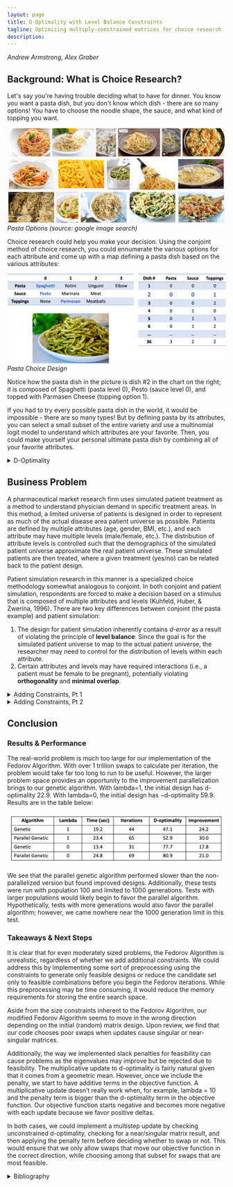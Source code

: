 ```yaml
---
layout: page
title: D-Optimality with Level Balance Constraints
tagline: Optimizing multiply-constrained matrices for choice research
description:
---
```

*Andrew Armstrong, Alex Graber*

## Background: What is Choice Research?

Let's say you're having trouble deciding what to have for dinner.  You know you want a pasta dish, but you don't know which dish - there are so many options!  You have to choose the noodle shape, the sauce, and what kind of topping you want.  


![Pasta](/assets/Picture1.png)  
*Pasta Options (source: google image search)*  


Choice research could help you make your decision.  Using the conjoint method of choice research, you could ennumerate the various options for each attribute and come up with a map defining a pasta dish based on the various attributes:


![Pasta Design](/assets/Picture2.png)  
*Pasta Choice Design*  


Notice how the pasta dish in the picture is dish #2 in the chart on the right; it is composed of Spaghetti (pasta level 0), Pesto (sauce level 0), and topped with Parmasen Cheese (topping option 1).  


If you had to try every possible pasta dish in the world, it would be impossible - there are so many types!  But by defining pasta by its attributes, you can select a small subset of the entire variety and use a multinomial logit model to understand which attributes are your favorite.  Then, you could make yourself your personal ultimate pasta dish by combining all of your favorite attributes.  




<details><summary>D-Optimality</summary>
  <div markdown = "1">

## D-Optimality
The pasta story is a simplistic example of choice research, but it should give you the intuition for why choice research is important, and how you can use a smaller portion of all possible options to associate value or importance with attribute levels.  This raises a key question: *How can you identify the best subset to use that maximizes the information gained from the research?*

It is clear that when the number of attributes and levels grow beyond a small set, presenting the full design (full factorial) becomes a challenge due to both the number of combinations required and the amount of burden placed on the respondent.  Fractional factorial designs, then, seek to allow the research to eke as much data out of the analysis as possible but use a much more limited subset of stimuli – but how do we know what the best (i.e., most efficient) fractional factorial design is?


Much research has been done on the topic of identifying efficient experimental designs (Hauser & Rao, 2002).  The current standard used to identify ‘efficient design’ is D-error – the geometric mean of the eigenvalues of the covariance matrix (D-efficiency is the inverse of D-error) (Kuhfeld, Huber, & Zwerina, 1996). Thus, the goal of an efficient design is to minimize D-error (therefore maximizing D-efficiency).  


D-efficient designs satisfy four principles (Kuhfeld, Huber, & Zwerina, 1996):
* **Orthogonality** is satisfied when the levels of each attribute vary independently of one another.  
* **Level balance** is satisfied when the levels of each attribute appear with equal frequency. 
* **Minimal overlap** is satisfied when the alternatives within each choice set have nonoverlapping attribute levels.  
* **Utility balance** is satisfied when the utilities of alternatives within choice sets are the same.


The standard method to identify an efficient design is to use one of any variant of the **Fedorov Algorithm** which, given a starting design, recursively makes exchange(s) that reduce D-error until some convergence criteria is met.  This method is susceptible to local minima; it may be necessary to run multiple iterations of the Fedorov Algorithm with different random starting designs to find the most efficient design (Kuhfeld, Huber, & Zwerina, 1996).

  </div>
</details>




## Business Problem

A pharmaceutical market research firm uses simulated patient treatment as a method to understand physician demand in specific treatment areas.  In this method, a limited universe of patients is designed in order to represent as much of the actual disease area patient universe as possible.  Patients are defined by multiple attributes (age, gender, BMI, etc.), and each attribute may have multiple levels (male/female, etc.).  The distribution of attribute levels is controlled such that the demographics of the simulated patient universe approximate the real patient universe.  These simulated patients are then treated, where a given treatment (yes/no) can be related back to the patient design.


Patient simulation research in this manner is a specialized choice methodology somewhat analogous to conjoint.  In both conjoint and patient simulation, respondents are forced to make a decision based on a stimulus that is composed of multiple attributes and levels (Kuhfeld, Huber, & Zwerina, 1996).  There are two key differences between conjoint (the pasta example) and patient simulation:
1. The design for patient simulation inherently contains *d-error* as a result of violating the principle of **level balance**:  Since the goal is for the simulated patient universe to map to the actual patient universe, the researcher may need to control for the distribution of levels within each attribute.  
2. Certain attributes and levels may have required interactions (i.e., a patient must be female to be pregnant), potentially violating **orthogonality** and **minimal overlap**.  




<details><summary>Adding Constraints, Pt 1</summary>
  <div markdown = "1">
    
## Adding Constraints, Pt 1
### Toy Problem 

As a toy problem, let us consider a patient universe in which patients are defined by:
![Picture 3](/assets/Picture3.png)


Expanding out all possibilities into the entire candidate set, this would be 3\*3\*2\*3 = 54 unique patient profiles.  Given respondent time is expensive, and high respondent burden decreases quality of results, we seek to reduce time-in-survey by creating a fractional-factorial design of 8 unique patient profiles.  As we want to extract as much data from the exercise as possible, the 8-profile fractional-factorial design must be as efficient as possible.


Practically speaking, the number of attributes is limited to no more than 25, each with at most 5 levels due to the complexity of the simulation, limited respondent pool, and limited number of experiments possible per respondent.  Thus, at most, the candidate set contains $$ 5 ^ { 25 } $$ (approx. $$ 3 \times 10 ^ { 17 } $$) possibilities – and will generally be significantly smaller as not all 25 attributes are used and most contain fewer than 5 levels.  However, the worst-case scenario requires approximately $$ 2 \times 10 ^ { 10 } $$ gigabytes to merely store the candidate set.  The combinatorics problem explains why stochastic search algorithms such as simulated annealing or genetic algorithms are frequently used instead of an exhaustive search against a complete candidate set.  




### Model Definition

Our goal is to maximize the weighted d-optimality of the design matrix, penalized for missing distributions and impossible variable interactions, and subject to the distributions of each attribute’s levels and interactions, where each attribute’s level is represented by a binary variable.

Objective Function (Wanida Limmun, 2012): 

$$ 
\text { maximize } f ( X ) = 100 \frac { \operatorname { Det } \left( X ^ { T } X \right) ^ { 1 / p } } { N } - \lambda \sum \left| \delta _ { \text { distribution } } \right| - \lambda ^ { 2 } \sum \left| \delta _ { \text {interaction} } \right|
$$ 

where $$ N $$ is the number of observations, $$ \delta $$ are vectors of relaxation variables, and $$ X $$ is the design matrix:

$$  
\left[ \begin{array} { c c c } { A _ { 1 } } & { G _ { 1 } } & { B _ { 1 } } \\ { \vdots } & { \vdots } & { \vdots } \\ { A _ { N } } & { G _ { N } } & { B _ { N } } \end{array} \right]
$$  

With decision variables $$ A, B, G $$ representing attributes:  

$$\qquad$$ Age:  $$ A _ { i } , \quad A \in \{ 0,1,2 \} , i = 1 , \ldots , n $$ *(i.e., the age group classification for each patient i)*
    
$$\qquad$$ Gender: $$ G _ { i } , \quad G \in \{ 0,1 \} , i = 1 , \ldots , n $$ *(i.e., the gender classification for each patient i)*
    
$$\qquad$$ BMI: $$ B _ { i } , \quad B \in \{ 0,1,2 \} , i = 1 , \ldots , n $$ *(i.e., the BMI classification for each patient i)*


For easier constraint formulation, we can use the Dantzig-Wolfe reformulation to rewrite our integer variables where the capital letter represents the binary variable series replacing an integer variable, and the lowercase letter represents the integer set of levels permissible for the given attribute:

$$  
\begin{array} { l l } { A _ { i } = \sum _ { 0 } ^ { z } z Z _ { z } , } & { \text { and } \sum _ { 0 _ { y } } ^ { z } Z _ { z } = 1 , \quad Z _ { z } \in \{ 0,1 \} , z \in \{ 0,1,2 \} } \\ { G _ { i } = \sum _ { 0 } ^ { y } y Y _ { y } , } & { \text { and } \sum _ { w ^ { 0 } } ^ { z } Y _ { y } = 1 , \quad Y _ { y } \in \{ 0,1 \} , y \in \{ 0,1 \} } \\ { B _ { i } = \sum _ { 0 } ^ { w } w W _ { w } , } & { \text { and } \sum _ { 0 } ^ { w ^ { 0 } } W _ { w } = 1 , \quad W _ { w } \in \{ 0,1 \} , w \in \{ 0,1,2 \} } \end{array}
$$  

Subject to:

$$\qquad$$ Age group proportions:

$$
\begin{array} { l } { \frac { \sum Z _ { 0 } } { N } = .25 + \delta _ { Z 0 } } \\ { \frac { \sum Z _ { 1 } } { N } = .5 + \delta _ { Z 1 } } \\ { \frac { \sum Z _ { 2 } } { N } = .25 + \delta _ { Z 1 } } \end{array}
$$

$$\qquad$$ Gender proportions:

$$
\begin{array} { l } { \frac { \sum Y _ { 0 } } { N } = .5 + \delta _ { Y 0 } } \\ { \frac { \sum Y _ { 1 } } { N } = .5 + \delta _ { Y 0 } } \end{array}
$$

$$\qquad$$ BMI proportions:

$$
\begin{array} { l } { \frac { \sum W _ { 0 } } { N } = .25 + \delta _ { W 0 } } \\ { \frac { \sum W _ { 1 } } { N } = .25 + \delta _ { W 1 } } \\ { \frac { \sum W _ { 2 } } { N } = .5 + \delta _ { W 2 } } \end{array}
$$

$$\qquad$$ Binary constraints: $$ W , Y , Z \in \{ 0,1 \} $$

$$\qquad$$ Interaction slacks: While not specified in the toy problem, it is entirely possible that we may have interactions specified in the design (i.e., men cannot be pregnant).  In these cases, the slacks are the count of the impossible interactions.  We will penalize these interaction slacks twice because they are more costly to the design than a missed distribution. 




### Constrained D-Optimality

For our discrete-choice design, the information matrix of an *n*-point design is 

$$
\mathrm { M } = X _ { n } ^ { T } X _ { n } 
$$

where $$ X $$ is an $$ n \times p $$ design matrix. Use 

$$ 
d \left( x _ { i } \right) = x _ { i } ^ { T } \left( \mathrm { X } _ { n } ^ { T } \mathrm { X } _ { n } \right) ^ { - 1 } x _ { i } 
$$ 

as variance estimator, where $$ \mathcal { X } _ { i } $$ represents a row. See (Labadi, 2015; Triefenback, 2008) for more details regarding optimality theory.  

To perform a sequential switch, a ‘delta function’ is defined that allows a less expensive update to the objective function value through the determinant of the information matrix as well as a variance estimator for the swap (Triefenback, 2008):

$$
\begin{array} { l } { \Delta \left( x _ { i } , x _ { j } \right) = d \left( x _ { j } \right) - \left[ d \left( x _ { i } \right) d \left( x _ { j } \right) - d \left( x _ { i } , x _ { j } \right) ^ { 2 } \right] - d \left( x _ { i } \right) } \\ { \operatorname { det } \left( X _ { n e w } ^ { T } X _ { n e w } \right) = \operatorname { det } \left( X _ { o l d } ^ { T } X _ { o l d } \right) * \left( 1 + \Delta \left( x _ { i } , x _ { j } \right) \right) } \end{array} \\ d \left( x _ { i } , x _ { j } \right) = x _ { i } ^ { T } \left( \mathrm { X } _ { n } ^ { T } \mathrm { X } _ { n } \right) ^ { - 1 } x _ { j } = x _ { j } ^ { T } \left( \mathrm { X } _ { n } ^ { T } \mathrm { X } _ { n } \right) ^ { - 1 } x _ { i }
$$  

In order to update our objective function at each iteration, we use the value $$ 1 + \Delta $$ as the ratio between the new and old objective function value. This allows us to pick out row swaps at each iteration that maximize the increase in the objective function. However, we must alter this ratio if we want to penalize the slacks on our proportions in our objective function, while picking out rows that both maximize the increase in the objective function minimize this penalty:

$$
\begin{array} { c } { \operatorname { det } \left( X _ { n e w } ^ { T } X _ { n e w } \right) - \lambda \sum \delta _ { n e w } = \operatorname { det } \left( X _ { o l d } ^ { T } X _ { o l d } \right) * \left( 1 + \Delta \left( x _ { i } , x _ { j } \right) \right) - \lambda \sum \delta _ { n e w } } \\ { p _ { n e w } = \lambda \sum \delta _ { n e w } , p _ { o l d } = \lambda \sum \delta _ { o l d } } \end{array} \\ \operatorname { det } \left( X _ { n e w } ^ { T } X _ { n e w } \right) - p _ { n e w } = \operatorname { det } \left( X _ { o l d } ^ { T } X _ { o l d } \right) * \left( 1 + \Delta \left( x _ { i } , x _ { j } \right) \right) - p _ { n e w } \\ \operatorname { det } \left( X _ { o l d } ^ { T } X _ { o l d } \right) - \lambda \sum \delta _ { o l d } = \operatorname { det } \left( X _ { o l d } ^ { T } X _ { o l d } \right) - p _ { o l d } \\ 
\frac { \operatorname { det } \left( X _ { n e w } ^ { T } X _ { n e w } \right) - p _ { n e w } } { \operatorname { det } \left( X _ { \text {old} } ^ { T } X _ { \text {old} } \right) - p _ { \text {old} } } = \frac { \operatorname { det } \left( X _ { \text {old} } ^ { T } X _ { o l d } \right) * \left( 1 + \Delta \left( x _ { i } , x _ { j } \right) \right) - p _ { \text {new} } } { \operatorname { det } \left( X _ { \text {old} } ^ { T } X _ { \text {old} } \right) - p _ { \text {old} } }
$$

Therefore, we can define a new update criterion:

$$
\begin{array} { c } { \Delta _ { p } \left( x _ { i } , x _ { j } \right) = \frac { \operatorname { det } \left( X _ { o l d } ^ { T } X _ { o l d } \right) * \left( 1 + \Delta \left( x _ { i } , x _ { j } \right) \right) - p _ { n e w } } { \operatorname { det } \left( X _ { o l d } ^ { T } X _ { o l d } \right) - p _ { o l d } } - 1 } \\ { \operatorname { det } \left( X _ { n e w } ^ { T } X _ { n e w } \right) - p _ { n e w } = \left( \operatorname { det } \left( X _ { o l d } ^ { T } X _ { o l d } \right) - p _ { o l d } \right) * \left( 1 + \Delta _ { p } \left( x _ { i } , x _ { j } \right) \right) } \end{array}
$$

This criterion allows us to figure out the row swap that maximizes our objective function, given that the slacks are penalized. It also allows us to terminate the algorithm as the improvement $$ \Delta _ { p } $$ converges to zero, i.e. the marginal improvement of another swap becomes trivial.




### Modified Fedorov Algorithm

We have implemented a modified Fedorov Algorithm (Labadi, 2015; Triefenback, 2008) that considers the slack of distribution constraints (step 4) when performing the iterative state search:
1. Calculate the candidate set, the set of all theoretically possible combinations.  Because of the possibility of explosive growth with combinatorics, this will not always be feasible.
2. Generate an initial n-point design (an arbitrary design with a nonsingular information matrix) that generally obeys distribution constraints
3. Compute $$ M,  M  ^ { \top } $$, and the determinant of $$ M $$
4. Perform an exhaustive search across the design matrix $$ X $$ and the entire candidate set, using the delta function and $$ \Delta _ { p } \left( \mathbf { x } _ { i } \mathbf { x } _ { j } \right) $$ to identify the pair of points that maximally improve D-optimality, penalizing the slack from the distribution constraints. Perform the swap.
5. If efficiency metric is sufficiently close to optimal (or improvement from variance estimator is sufficiently small), stop.  If the iteration limit is reached, stop. Set $$ i = i + 1 $$ and return to step 3

<details><summary>Fedorov Code</summary>
  <div markdown = "1">
	  
```
### NOTE: custom Fedorov Design Class is used.  See https://github.com/ahgraber/Fedorov for full code package
#-- Objective functions -----------------------------------------------------------
doptimality <- function(dm, design, lambda=0) {
  # calculates doptimality of design (and optionally penalizes distribution constraints)
  # params:
  # dm: DesignMatrix object containing attribute & constraint information
  # design: design matrix where columns are attributes and rows are patients
  # lambda: weight to penalize constraints.  lambda=0 means no distribution constraints
  # returns: d-efficiency metric
  
  # calculate slacks for the design
  dm$X <- design
  dm$update_slacks()

  objective <- (100 * det( t(design)%*%design )^(1/ncol(design)))/ nrow(design)
  # objective <- det( t(design)%*%design ) / nrow(design)
  penalty <- lambda*( sum(abs(unlist(dm$dslacks))) + lambda*(sum(abs(unlist(dm$islacks)))) )
  # this double-penalizes islacks b/c we really don't want impossible interactions
  return(objective - penalty)
}

#-- Helper functions -----------------------------------------------------------
# d <- function(D, row) {
#   # function to calculate variance estimator
#   # params:
#   # D: current design matrix
#   # row: row to evaluate wrt. design
#   estimator <- row %*% solve( t(D)%*%D ) %*% t(row)
#   return(estimator)
# }

var_est <- function(D,i_row,j_row) {
  # variance estimator for swapping rows
  # params:
  # D: current design matrix
  # i_row: leaving row
  # j_row: entering row
  
  # attempting protection from singular matrix inversions
  X <- tryCatch( 
    { solve( t(D)%*%D ) },
    finally={ MASS::ginv( t(D)%*%D )  }
  )    
  est <- j_row %*% X %*% i_row
  return(est)
  # return(j %*% solve( t(as.matrix(D))%*%as.matrix(D) ) %*% t(as.matrix(i)))
}

penalty <- function(dm, X, lambda) {
  # penatly calculator
  # params:
  # dm: DesignMatrix object with attributes and constraints
  # X: design matrix
  # lambda: penalty for slacks
  # returns: penalty
  
  # calculate slacks for the current design
  dm$update_slacks()
  
  penalty <- lambda*( sum(abs(unlist(dm$dslacks))) + lambda*(sum(abs(unlist(dm$islacks)))) )
  return(penalty)
}

delta_var <- function(D, i, j, lambda) {
  # variance estimator for swapping rows
  # params:
  # D: current design matrix
  # i: leaving row
  # j: entering row
  # lambda: penalty for slacks
  # returns: variance estimator
  
  est <- var_est(D,j,j) - ( var_est(D,j,j)*var_est(D,i,i)-var_est(D,i,j)^2 ) - var_est(D,i,i)
  return(est)
}

update_obj <- function(D, i, j_row, lambda, det, dvar) {
  # calculates the % increase in the objective function for the row swap
  # params:
  # D: current design matrix
  # i: leaving row *index*
  # j: entering row
  # lambda: penalty for slacks
  # det: determinant
  # dvar: delta variance estimator
  # returns: updated doptimality metric
  
  # calculate penalties
  old_p <- penalty(dm, D, lambda)
  i_row <- D[i,]
  dm$del_row(i)
  dm$add_row(j_row)
  dm$update_slacks()
  new_p <- penalty(dm, dm$X, lambda)
  
  # revert dm$X
  dm$X <- D 
  return( (det*(1+dvar)-new_p) / (det-old_p) - 1 )
}

#-- Fedorov --------------------------
fedorov <- function(dm, candidate_set, n, lambda=0) {
  # fedorov algorithm find d-optimal design
  # params:
    # dm: Design Matrix object
    # candidate_set: matrix of all possible combinations of attributes
    # n: number of rows
    # lambda: weight for slack penalties
  # returns: optimal design
  
  # set inital values of algorithm
  iter <- 1
  obj_delta_best <- .0001
  det <- as.numeric(determinant(t(dm$X)%*%dm$X)$modulus)
  
  # iterate until the improvement in D-optimality is minimal or 100 iterations is reached
  while ((obj_delta_best > 10e-6) && (iter < 100)) {

    i_best <- NULL
    j_best <- NULL
    obj_delta_best <- 0
    
    for (i in 1:n) {                      # iterate through rows in design matrix
      for (j in 1:nrow(candidate_set)) {  # iterate through rows in candidate set
        
        dvar <- NULL
        obj_delta <- NULL    

        # calculate the potential improvement in D-optimality by replacing the
        # current row in the design with the current row in the candidate set
        dvar <- delta_var(dm$X, dm$X[i,], candidate_set[j,])
        # delta <- delta_var(dm$X, t(dm$X[i,]), as.matrix(candidate_set[j,]))
        obj_delta <- update_obj(dm$X, i, candidate_set[j,], lambda, det, dvar)

        # if that is greater than the best candidate so far, make it the new best pair
        if (obj_delta > obj_delta_best) {
          obj_delta_best <- obj_delta
          dvar_best <- dvar
          i_best <- i
          j_best <- j
          print(paste(paste("iteration", iter, sep=" "), obj_delta_best, dvar_best, sep=" | "))
        } else {
          next
        }
      } # end for j
    } # end for i

    ### updates
    if (is.null(i_best)) {
      # no better swaps found
      break
    } else {
      # perform swap
      dm$del_row(i_best)
      dm$add_row(candidate_set[j_best,])
      dm$update_slacks()
      
      # update the determinate following the swap
      det <- det*(1+dvar_best)
      
      iter <- iter+1
    }
    
  } # end while
  
  if (iter == 100) {
    print("Algorithm stopped due to reaching iteration limit")
  } else {
    print(paste("Convergence achieved in ",iter," iterations"))
  }
  return(dm$X)
} # end fedorov
```
  </div>
</details>

### Parallelized

We attempted to then parallelize the modified Fedorov Algorithm as it has ‘embarrassingly parallel’ tasks in the exhaustive search.  In step 4 above, it should be possible to calculate $$ \Delta _ { p } \left( \mathbf { x } _ { i } \mathbf { x } _ { j } \right) $$ in parallel.  Our R implementation fails, seemingly due to a bug in the doParallel or foreach libraries that prevent passing a reference class object to the parallel environment.  While the parallel infrastructure may require too much overhead to outperform the non-parallel version for the toy problem (especially given that we must store $$ \Delta _ { p } \left( \mathbf { x } _ { i } \mathbf { x } _ { j } \right) $$ for each pair and sort the final list), we believe that as the problem size grows, the effects of parallelizing would show significant runtime improvements.




#### MFA Results

Running the modified Fedorov Algorithm for our toy problem on a top-of-the-line computer requires approximately 25 seconds per 100 iterations.  With lambda > 0, It becomes evident that oscillation is present, and the toy problem stops due to reaching the iteration limit, not due to convergence.  Additionally, the d-optimality of the resulting design (35.3) actually makes the design worse compared to the initial, randomly-generated design (53.1). 


![Picture5](/assets/Picture5.png)


With lambda = 0 (no penalty; normal Fedorov Algorithm), the algorithm converges in 10 iterations over 2 seconds and demonstrates a significant improvement in d-optimality (131.0) over the original random design (53.9).


![Picture6](/assets/Picture6.png)


Both storage and runtime requirements limit the utility of this algorithm.  For large problems, it is infeasible to store the entirety of the candidate set; even if storage were possible, exhaustively iterating across $$ 3 \times 10 ^ { 17 } $$ possibilities (as defined in our worst-case scenario) would require more time than any user is likely to be willing to spend.

	
### Genetic Algorithm

Given the infeasibilities associated with running a discrete, exhaustive search on large candidate sets, we have also implemented a genetic algorithm to perform a stochastic search (Wanida Limmun, 2012):

1. Generate the initial herd of size *population* – a list of randomly generated designs
2. Calculate the d-optimality of each.  Preserve some number of elites.
3. Breed random pairs of the non-elite stock (i.e., generate 2 new designs with random 50% from each parent).
4. Randomly mutate cells within the children.
5. Recombine the herd and assess the fitness (d-optimality) of each.  Cull the poor performers, keeping only *population*.
6. Identify the most fit of the new generation; compare fitness to best from prior generation.  If fitness increase is sufficiently large, increment the number of generations and go back to step 2.  Otherwise stop.  If the maximum number of generations is reached, stop.

Steps 2, 3, 4, and 5 are all ‘embarrassingly parallel’, so it is possible to implement a parallelized genetic algorithm to allow faster traversal of the search space or larger populations and more generations.

<details><summary>Fedorov Code</summary>
  <div markdown = "1">
	  
```
### NOTE: custom Fedorov Design Class is used.  See https://github.com/ahgraber/Fedorov for full code package
#-- Objective functions -----------------------------------------------------------
doptimality <- function(dm, design, lambda=0) {
  # calculates doptimality of design (and optionally penalizes distribution constraints)
  # params:
  # dm: DesignMatrix object containing attribute & constraint information
  # design: design matrix where columns are attributes and rows are patients
  # lambda: weight to penalize constraints.  lambda=0 means no distribution constraints
  # returns: d-efficiency metric
  
  # calculate slacks for the design
  dm$X <- design
  dm$update_slacks()
  
  objective <- (100 * det( t(design)%*%design )^(1/ncol(design)))/ nrow(design)
  # objective <- det( t(design)%*%design ) / nrow(design)
  penalty <- lambda*( sum(abs(unlist(dm$dslacks))) + lambda*(sum(abs(unlist(dm$islacks)))) )
  # this double-penalizes islacks b/c we really don't want impossible interactions
  return(objective - penalty)
}

#-- supporting functions ---------------------------------------
breed <- function(X, Y){
  # breeding function for genetic algorithm; approx 50/50 mix of parents
  # params:
    # X: design matrix (parent 1)
    # Y: design matrix (parent 2)
  # returns:
    # list(A,B) where A,B are child matrices of X,Y
  
  if (nrow(X) != nrow(Y)) {stop('Parents do not have equivalent rows')}
  if (ncol(X) != ncol(Y)) {stop('Parents do not have equivalent columns')}
  
  probsA <- runif(nrow(X),0,1)
  ax <- X[probsA > .5,]  # chromosomes from parent X
  ay <- Y[probsA <= .5,] # chromosomes from parent Y
  A <- rbind(ax,ay)

  probsB <- runif(nrow(X),0,1)
  bx <- X[probsB > .5,]  # chromosomes from parent X
  by <- Y[probsB <= .5,] # chromosomes from parent Y
  B <- rbind(bx,by)
  
  return(list(A,B))
} # end breed
mutate <- function(dm, X, alpha) {
  # mutation function for genetic algorithm
  # params:
    # dm: Design Matrix object
    # X: design matrix (chromosome to be mutated)
    # alpha: num 0-1 indicating likelihood for mutation (lower increases mutation)
  # returns: mutated matrix X
  
  for (i in 1:nrow(X)){
    # test whether to mutate row
    if (runif(1,0,1) >= alpha) { 
      for (j in 1:ncol(X)) {
        # test whether to mutate cell
        if (runif(1,0,1) >= alpha) {
          # pick new value from permissible levels of attribute column
          X[i,j] <- sample(c(1:dm$levels[j]-1),1)
        } # end if j
      } # end for j
    } # end if i
  } # end for i
  
  return(X)
} # end mutate
cull <- function(elite, stock, children, pop, dir) {
  # function to reduce population back down to pop
  # params:
    # elite: list of elite design matrices to be preserved
    # stock: list of non-elite parents design matrices
    # children: list of new design matrices
    # pop: int, population size to achieve
  # returns: list (length pop) of best design matrices
  
  # combine stock and child lists
  fill <- append(stock,children) 
  fill <- sorter(fill, dir)
  
  # find number of herd to fill after elites are kept
  nfill <- pop-length(elite) 
  
  # generate new herd with elites and best of rest
  herd <- append(elite, head(fill, nfill))

  return(sorter(herd, dir))
} # end cull
sorter <- function(herd, dir) {
  # function to sort the herd based on objective function
  # params:
  # herd: list of (dval, matrix) tuples to be sorted
  # dir: direction to sort
  # returns: sorted herd
  
  if (dir=="min") {
    # value <- sapply(herd, function(x) x[[1]])
    # herd[order(value, decreasing=T)]
    return(herd[order(sapply(herd, function(x) x[[1]]), decreasing=F)])
  } else if (dir=="max") {
    # value <- sapply(herd, function(x) x[[1]])
    # herd[order(value, decreasing=T)]
    return(herd[order(sapply(herd, function(x) x[[1]]), decreasing=T)])
  } else {
    stop("Direction for objective function not defined")
  }
} # end sorter

# genetic algorithm
gen_alg <- function(dm, pop, gens, test, lambda=0) {
  # genetic algorithm to find d-optimal design
  # params:
    # dm: Design Matrix object
    # pop: population size
    # gens: int, maximum number of generations
    # test: objective function to use
  # returns: optimal design
  
  if (pop < 16){ stop('Suggested population minimum of 16') }
  if (gens < 100){ stop('Suggested generation minimum of 100') }
  
  if (test=="doptimality"){
    objfun <- doptimality
    dir <- "max"
  } else if (test=="sumfisherz") {
    objfun <- sumfisherz
    dir <- "min"
  } else {
    stop("Test value not in c('doptimality','sumfisherz')")
  }

  alpha <- 0.4 # probability threshold; lower increases variation/mutation

  ### create herd (list of (dval, matrix) tuples)
  herd <- list()
  for (p in 1:pop) {
    dm$generate()
    herd[[p]] <- list(objfun(dm, dm$X, lambda), dm$X)
  }
  herd <- sorter(herd, dir)
  top <- herd[[1]]
  
  ### pick elite designs to leave unchanged/unculled
  if (pop < 32) { 
    nelite <- 2 
  } else { 
    nelite <- 4
  }
  
  g <- 1  # initialize iterator
  converge <- 0 # initialize convergence criteria counter
  while ((g < gens) && (converge < log2(gens))) {
    # stop if reach maximum generations OR 
    # if difference between top designs remains small for some number of generations
          
    if ((pop %% 2) != 0) { nelite <- nelite-1} # adjust for odd population
    elite <- head(herd, nelite)
    stock <- tail(herd, -nelite)
    
    ### breed randomized pairs
    x <- sample(c(1:length(stock)))
    y <- sample(c(1:length(stock)))
    children <- list()
    for (i in 1:length(stock)) { 
      if (x[i] != y[i]) { # no self-replication
        if (runif(1,0,1) >= alpha){
          # if test passed, breed & save children
          kids <- breed(stock[[ x[i] ]][[2]],stock[[ y[i] ]][[2]]) 
          children[[length(children)+1]] <- kids[[1]]
          children[[length(children)+1]] <- kids[[2]]
        }
      }
    } # end for i (breed)
    
    ### mutation
    for (j in 1:length(children)) { 
      if (runif(1,0,1) >= alpha) {
        # if test passed, mutate child
        children[[j]] <- mutate(dm, children[[j]], alpha)
      }
    } # end for j (mutate)

    ### assess fitness
    for (k in 1:length(children)) {
      children[[k]] <- list(objfun(dm, children[[k]], lambda), children[[k]])
    }
    
    ### cull
    herd <- cull(elite, herd, children, pop, dir)

    ### updates
    g <- g+1
    if (dir == "max") {
      if ((herd[[1]][[1]]-top[[1]]) < 10e-6 ) {
        # maximizing, so change should be positive
        # if the change in objval (new - old) 0 and small pos number, system is converging
          # smallest possible change is 0 (i.e., same best design) b/c preserving elites
        # if converging, count as a converge step to potentially break out of while loop
        converge <- converge+1
      } else {
        # if not a converge step, reset converge coutner to 0
        converge <- 0
      }
    } else if (dir == "min") {
      if ((herd[[1]][[1]]-top[[1]]) > -10e-6 ) {
        # minimizing, so change should be negative
        # if the change in objval (new - old) small neg number and 0, system is converging
          # largest possible change is 0 (i.e., same best design) b/c preserving elites
        # if converging, count as a converge step to potentially break out of while loop
        converge <- converge+1
      } else {
        # if not a converge step, reset converge coutner to 0
        converge <- 0
      }
    }

    top <- herd[[1]]
  } # end while
  
  print(paste("Convergence achieved in ",g," iterations"))
  return(herd[[1]])
} # end gen_alg

```

  </div>
</details>

#### GA Results

These algorithms outperform our implementations of the modified Fedorov Algorithms.  With lambda=1, our genetic algorithm converges in 22 iterations taking 1.1 seconds to a solution with d-optimality 131 (significantly better than the Fedorov Algorithm, and close to the Fedorov Algorithm’s optimal solution with lambda=0).


![Picture7](/assets/Picture7.png)


With lambda=0 (no penalty), the genetic algorithm converged in an equivalent 22 iterations over 1.1 seconds to a solution with d-optimality 131, matching the Fedorov Algorithm’s performance in a fraction of the time.


![Picture8](/assets/Picture8.png)


The parallelized genetic algorithm finds the same solutions but takes approximately 6 times longer due to the overhead of parallelization.  With a larger problem, this overhead becomes negligible and parallelization becomes an asset.  


![Picture9](/assets/Picture9.png)

  </div>
</details>

<details><summary>Adding Constraints, Pt 2</summary>
  <div markdown = "1">
    
## Adding Constraints, Pt 2
### Full Problem

As mentioned previously, the number of attributes in the full problem is generally limited to no more than 25, each with at most 5 levels due to the complexity of the simulation, limited respondent pool, and limited number of experiments possible per respondent.  For a Type 2 Diabetes study, we might define patients with 16 attributes, each containing between 2-4 levels: 


![Picture4](/assets/Picture4.png)


Among the attributes are a Type 2 Diabetes diagnosis (yes or no) and a given patient’s A1C levels (normal, moderate, high, or very high).  As T2D diagnosis and A1C are linked, we have the following interaction constraints: (1) Patients with normal A1C cannot have T2D, and (2) Patients with very high A1C must have T2D.


The candidate set for this problem has 30,233,088 different combinations.  As before, we seek to reduce time-in-survey by creating a fractional-factorial design, this time consisting of 50 unique patient profiles.  The 50-profile fractional-factorial design must be as efficient as possible.




### Model Definition

$$
\text { maximize } f ( X ) = 100 \frac { \operatorname { Det } \left( X ^ { T } X \right) ^ { 1 / p } } { N } - \lambda \sum \left| \delta _ { \text { distribution } } \right| - \lambda ^ { 2 } \sum \left| \delta _ { \text {interaction} } \right|
$$

where $$ N $$ is the number of observations, $$ \delta $$ are vectors of relaxation variables, and $$ X $$ is the design matrix consisting of $$ A ^ { j } $$ attributes:

$$
\left[ \begin{array} { c c c } { A _ { 1 } ^ { 1 } } & { \dots } & { A _ { 1 } ^ { 16 } } \\ { \vdots } & { \ddots } & { \vdots } \\ { A _ { N } ^ { 1 } } & { \dots } & { A _ { N } ^ { 16 } } \end{array} \right]
$$

With decision variables $$ A ^ { 1 \ldots 16 } $$ representing attributes:

$$\qquad$$ Age:  $$ A _ { i } ^ { 1 }, \quad A \in \{ 0,1,2 \} , i = 1 , \ldots , n $$  
$$\qquad$$ Gender:  $$ A _ { i } ^ { 2 }, \quad A \in \{ 0,1 \} , i = 1 , \ldots , n $$  
$$\qquad$$ Race:  $$ A _ { i } ^ { 3 }, \quad A \in \{ 0,1,2,3 \} , i = 1 , \ldots , n $$  
$$\qquad$$ BMI:  $$ A _ { i } ^ { 4 }, \quad A \in \{ 0,1,2 \} , i = 1 , \ldots , n $$  
$$\qquad$$ T2D:  $$ A _ { i } ^ { 5 }, \quad A \in \{ 0,1 \} , i = 1 , \ldots , n $$  
$$\qquad$$ Stroke:  $$ A _ { i } ^ { 6 }, \quad A \in \{ 0,1 \} , i = 1 , \ldots , n $$  
$$\qquad$$ Heart:  $$ A _ { i } ^ { 7 }, \quad A \in \{ 0,1,2 \} , i = 1 , \ldots , n $$  
$$\qquad$$ LDL:  $$ A _ { i } ^ { 8 }, \quad A \in \{ 0,1,2 \} , i = 1 , \ldots , n $$  
$$\qquad$$ BP:  $$ A _ { i } ^ { 9 }, \quad A \in \{ 0,1,2 \} , i = 1 , \ldots , n $$  
$$\qquad$$ A1C:  $$ A _ { i } ^ { 10 }, \quad A \in \{ 0,1,2,3 \} , i = 1 , \ldots , n $$  
$$\qquad$$ Renal:  $$ A _ { i } ^ { 11 }, \quad A \in \{ 0,1,2 \} , i = 1 , \ldots , n $$  
$$\qquad$$ Creatine:  $$ A _ { i } ^ { 12 }, \quad A \in \{ 0,1,2 \} , i = 1 , \ldots , n $$  
$$\qquad$$ UACR:  $$ A _ { i } ^ { 13 }, \quad A \in \{ 0,1,2 \} , i = 1 , \ldots , n $$  
$$\qquad$$ Tx:  $$ A _ { i } ^ { 14 }, \quad A \in \{ 0,1,2,3 \} , i = 1 , \ldots , n $$  
$$\qquad$$ Heart Hist:  $$ A _ { i } ^ { 15 }, \quad A \in \{ 0,1,2 \} , i = 1 , \ldots , n $$  
$$\qquad$$ Smoker:  $$ A _ { i } ^ { 16 }, \quad A \in \{ 0,1,2 \} , i = 1 , \ldots , n $$  

Again using the Dantzig-Wolfe reformulation to rewrite our integer variables,  $$ Z $$ represents the binary variable series replacing an integer variable, and $$ k $$ represents the integer set of levels permissible for the given attribute:

$$
A _ { i } ^ { j } = \sum _ { 0 } ^ { k _ { j } } k Z _ { k } ^ { j } , \quad \text { and } \quad \sum _ { 0 } ^ { k _ { j } } Z _ { k } ^ { j } = 1 , \quad Z _ { k } ^ { j } \in \{ 0,1 \} , k ^ { j } \in A ^ { j }
$$  

Subject to:

$$\qquad$$ Age group proportions (example) :

$$
\begin{aligned} \frac { \Sigma z _ { 0 } ^ { 1 } } { N } & = .25 + \delta _ { d } ^ { A 0 } \\ \frac { \sum Z _ { 1 } ^ { 1 } } { N } & = .5 + \delta _ { d } ^ { A 1 } \\ \frac { \sum Z _ { 2 } ^ { 1 } } { N } & = 25 + \delta _ { d } ^ { A 2 } \end{aligned}
$$

... etc.

$$\qquad$$ Interaction constraints (T2D diagnosis and A1C level):

$$
\begin{array} { l } { Z _ { 0 } ^ { 5 } + Z _ { 3 } ^ { 10 } = 1 + \delta _ { i } ^ { 1 } } \\ { Z _ { 1 } ^ { 5 } + Z _ { 0 } ^ { 10 } = 1 + \delta _ { i } ^ { 2 } } \end{array}
$$

  </div>
</details>



    
## Conclusion
### Results & Performance

The real-world problem is much too large for our implementation of the Fedorov Algorithm.  With over 1 trillion swaps to calculate per iteration, the problem would take far too long to run to be useful.  However, the larger problem space provides an opportunity to the improvement parallelization brings to our genetic algorithm.  With lambda=1, the initial design has d-optimality 22.9.  With lambda=0, the initial design has ¬d-optimality 59.9.  Results are in the table below:


![Picture10](/assets/Picture10.png)


We see that the parallel genetic algorithm performed slower than the non-parallelized version but found improved designs.  Additionally, these tests were run with population 100 and limited to 1000 generations.  Tests with larger populations would likely begin to favor the parallel algorithm.  Hypothetically, tests with more generations would also favor the parallel algorithm; however, we came nowhere near the 1000 generation limit in this test.


### Takeaways & Next Steps

It is clear that for even moderately sized problems, the Fedorov Algorithm is unrealistic, regardless of whether we add additional constraints.  We could address this by implementing some sort of preprocessing using the constraints to generate only feasible designs or reduce the candidate set only to feasible combinations before you begin the Fedorov iterations.  While this preprocessing may be time consuming, it would reduce the memory requirements for storing the entire search space.


Aside from the size constraints inherent to the Fedorov Algorithm, our modified Fedorov Algorithm seems to move in the wrong direction depending on the initial (random) matrix design.  Upon review, we find that our code chooses poor swaps when updates cause singular or near-singular matrices.  

Additionally, the way we implemented slack penalties for feasibility can cause problems as the eigenvalues may improve but be rejected due to feasibility.  The multiplicative update to d-optimality is fairly natural given that it comes from a geometric mean.  However, once we include the penalty, we start to have additive terms in the objective function.  A multiplicative update doesn’t really work when, for example, lambda = 10 and the penalty term is bigger than the d-optimality term in the objective function.  Our objective function starts negative and becomes more negative with each update because we favor positive deltas. 

In both cases, we could implement a multistep update by checking unconstrained d-optimality, checking for a near/singular matrix result, and then applying the penalty term before deciding whether to swap or not.  This would ensure that we only allow swaps that move our objective function in the correct direction, while choosing among that subset for swaps that are most feasible.

<details><summary>Bibliography</summary>
  <div markdown = "1">
    
## Bibliography

1. Hauser, J., & Rao, V. (2002, September). Conjoint Analysis, Related Modeling, and Applications. In IN MARKET RESEARCH AND MODELING: PROGRESS AND PROSPECTS: A TRIBUTE. Kluwer Academic Publishers.
2.  Kuhfeld, W., Huber, J., & Zwerina, K. (1996, September). A General Method for Constructing Efficient Choice Designs. Retrieved October 2018, from https://faculty.fuqua.duke.edu/~jch8/bio/Papers/Zwerina%20Kuhfeld%20Huber.pdf
3. Labadi, L. A. (2015, February). Some Refinements on Fedorov’s Algorithms for Constructing D-optimal Designs. Brazilian Journal of Probability and Statistics, 29, 53-70.
4. Triefenback, F. (2008). Design of Experiments: The D-Optimal Approach and Its Implementation As a Computer Algorithm. Umeå University, Department of Computing Science.
5. Warren F. Kuhfeld. (2001, January). Multinomial Logit, Discrete Choice Modeling. Retrieved October 2018, from https://www.stat.auckland.ac.nz/~balemi/Choice.pdf

  </div>
</details>
